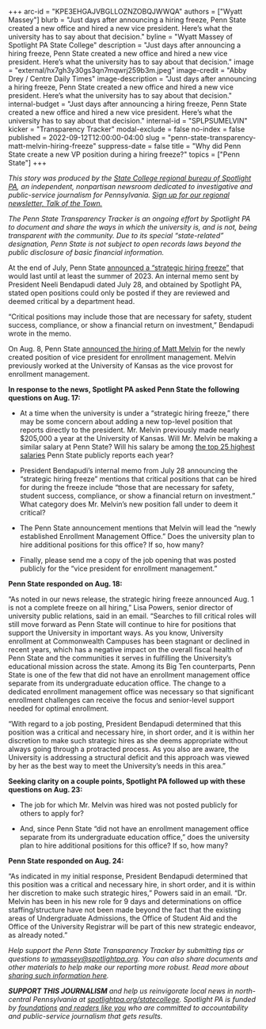 +++
arc-id = "KPE3EHGAJVBGLLOZNZOBQJWWQA"
authors = ["Wyatt Massey"]
blurb = "Just days after announcing a hiring freeze, Penn State created a new office and hired a new vice president. Here’s what the university has to say about that decision."
byline = "Wyatt Massey of Spotlight PA State College"
description = "Just days after announcing a hiring freeze, Penn State created a new office and hired a new vice president. Here’s what the university has to say about that decision."
image = "external/hx7gh3y30gs3qn7mqwrj259b3m.jpeg"
image-credit = "Abby Drey / Centre Daily Times"
image-description = "Just days after announcing a hiring freeze, Penn State created a new office and hired a new vice president. Here’s what the university has to say about that decision."
internal-budget = "Just days after announcing a hiring freeze, Penn State created a new office and hired a new vice president. Here’s what the university has to say about that decision."
internal-id = "SPLPSUMELVIN"
kicker = "Transparency Tracker"
modal-exclude = false
no-index = false
published = 2022-09-12T12:00:00-04:00
slug = "penn-state-transparency-matt-melvin-hiring-freeze"
suppress-date = false
title = "Why did Penn State create a new VP position during a hiring freeze?"
topics = ["Penn State"]
+++

<i>This story was produced by the </i><a href="https://www.spotlightpa.org/statecollege"><i>State College regional bureau of Spotlight PA</i></a><i>, an independent, nonpartisan newsroom dedicated to investigative and public-service journalism for Pennsylvania. </i><a href="https://www.spotlightpa.org/newsletters/talkofthetown"><i>Sign up for our regional newsletter, Talk of the Town.</i></a>

<i>The Penn State Transparency Tracker is an ongoing effort by Spotlight PA to document and share the ways in which the university is, and is not, being transparent with the community. Due to its special “state-related” designation, Penn State is not subject to open records laws beyond the public disclosure of basic financial information.</i>

At the end of July, Penn State <a href="https://www.psu.edu/news/administration/story/penn-state-taking-additional-measures-balance-its-budget-summer-2025/">announced a “strategic hiring freeze”</a> that would last until at least the summer of 2023. An internal memo sent by President Neeli Bendapudi dated July 28, and obtained by Spotlight PA, stated open positions could only be posted if they are reviewed and deemed critical by a department head.

“Critical positions may include those that are necessary for safety, student success, compliance, or show a financial return on investment,” Bendapudi wrote in the memo.

<script src="https://www.spotlightpa.org/embed.js" async></script><div data-spl-embed-version="1" data-spl-src="https://www.spotlightpa.org/embeds/newsletter/?cta=Sign%20up%20for%20our%20new%20regional%20newsletter%2C%20%3Cb%3ETalk%20of%20the%20Town%3C%2Fb%3E%2C%20and%20get%20all%20the%20news%20and%20notes%20from%20State%20College%20and%20north-central%20PA.&button=Sign%20Up%20Now&preselect=state_college&eyebrow=DON'T%20MISS%20A%20BEAT"></div>

On Aug. 8, Penn State <a href="https://www.psu.edu/news/administration/story/matt-melvin-named-vice-president-enrollment-management/">announced the hiring of Matt Melvin</a> for the newly created position of vice president for enrollment management. Melvin previously worked at the University of Kansas as the vice provost for enrollment management.

<b>In response to the news, Spotlight PA asked Penn State the following questions on Aug. 17:</b>

- At a time when the university is under a “strategic hiring freeze,” there may be some concern about adding a new top-level position that reports directly to the president. Mr. Melvin previously made nearly $205,000 a year at the University of Kansas. Will Mr. Melvin be making a similar salary at Penn State? Will his salary be among <a href="https://controller.psu.edu/public-reports">the top 25 highest salaries</a> Penn State publicly reports each year?

- President Bendapudi’s internal memo from July 28 announcing the “strategic hiring freeze” mentions that critical positions that can be hired for during the freeze include “those that are necessary for safety, student success, compliance, or show a financial return on investment.” What category does Mr. Melvin’s new position fall under to deem it critical?

- The Penn State announcement mentions that Melvin will lead the “newly established Enrollment Management Office.” Does the university plan to hire additional positions for this office? If so, how many?

- Finally, please send me a copy of the job opening that was posted publicly for the “vice president for enrollment management.”

<b>Penn State responded on Aug. 18:</b>

“As noted in our news release, the strategic hiring freeze announced Aug. 1 is not a complete freeze on all hiring,” Lisa Powers, senior director of university public relations, said in an email. “Searches to fill critical roles will still move forward as Penn State will continue to hire for positions that support the University in important ways. As you know, University enrollment at Commonwealth Campuses has been stagnant or declined in recent years, which has a negative impact on the overall fiscal health of Penn State and the communities it serves in fulfilling the University’s educational mission across the state. Among its Big Ten counterparts, Penn State is one of the few that did not have an enrollment management office separate from its undergraduate education office. The change to a dedicated enrollment management office was necessary so that significant enrollment challenges can receive the focus and senior-level support needed for optimal enrollment.

“With regard to a job posting, President Bendapudi determined that this position was a critical and necessary hire, in short order, and it is within her discretion to make such strategic hires as she deems appropriate without always going through a protracted process. As you also are aware, the University is addressing a structural deficit and this approach was viewed by her as the best way to meet the University’s needs in this area.”

<b>Seeking clarity on a couple points, Spotlight PA followed up with these questions on Aug. 23:</b>

- The job for which Mr. Melvin was hired was not posted publicly for others to apply for?

- And, since Penn State “did not have an enrollment management office separate from its undergraduate education office,” does the university plan to hire additional positions for this office? If so, how many?

<b>Penn State responded on Aug. 24:</b>

“As indicated in my initial response, President Bendapudi determined that this position was a critical and necessary hire, in short order, and it is within her discretion to make such strategic hires,” Powers said in an email. “Dr. Melvin has been in his new role for 9 days and determinations on office staffing/structure have not been made beyond the fact that the existing areas of Undergraduate Admissions, the Office of Student Aid and the Office of the University Registrar will be part of this new strategic endeavor, as already noted.”

<script src="https://www.spotlightpa.org/embed.js" async></script><div data-spl-embed-version="1" data-spl-src="https://www.spotlightpa.org/embeds/donate/"></div>

<i>Help support the Penn State Transparency Tracker by submitting tips or questions to </i><a href="mailto:wmassey@spotlightpa.org"><i>wmassey@spotlightpa.org</i></a><i>. You can also share documents and other materials to help make our reporting more robust. Read more about </i><a href="https://www.spotlightpa.org/newsletters/talkofthetown/aug-11-why-sharing-documents-helps-us-cover-penn-state/"><i>sharing such information here</i></a><i>.</i>

<i><b>SUPPORT THIS JOURNALISM</b></i><i> and help us reinvigorate local news in north-central Pennsylvania at </i><a href="https://checkout.fundjournalism.org/memberform?org_id=spotlightpa&campaign=7015G0000013pUYQAY&utm_source=www.spotlightpa.org&utm_medium=statecollege:section&utm_campaign=statecollege:main"><i>spotlightpa.org/statecollege</i></a><i>. Spotlight PA is funded by </i><a href="https://www.spotlightpa.org/support"><i>foundations</i></a><i> </i><a href="https://www.spotlightpa.org/support"><i>and readers like you</i></a><i> who are committed to accountability and public-service journalism that gets results.</i>
